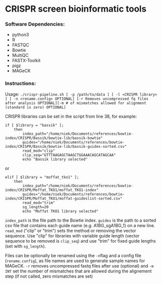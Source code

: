 # CRISPR screen bioinformatic tools


### Software Dependencies:
- python3 
- R
- FASTQC
- Bowtie 
- MultiQC
- FASTX-Toolkit
- pigz
- MAGeCK

### Instructions:

Usage: `./crispr-pipeline.sh [ -p /path/to/data ] [ -l <CRISPR library> ] [ -n <rename.config> OPTIONAL] [-r Removes uncompressed fq files after analysis OPTIONAL][-m # of mismatches allowed for alignment (standard is zero) OPTIONAL]`

CRISPR libraries can be set in the script from line 38, for example:
```
if [ $library = "bassik" ];
	then
		index_path="/home/niek/Documents/references/bowtie-index/CRISPR/Bassik/bowtie-lib/bassik-bowtie"
		guides="/home/niek/Documents/references/bowtie-index/CRISPR/Bassik/bowtie-lib/bassik-guides-sorted.csv"
		read_mod="clip"
		clip_seq="GTTTAAGAGCTAAGCTGGAAACAGCATAGCAA"
		echo "Bassik library selected"
```
or
```
elif [ $library = "moffat_tko1" ];
	then
		index_path="/home/niek/Documents/references/bowtie-index/CRISPR/Moffat_TKO1/moffat_TKO1-index"
		guides="/home/niek/Documents/references/bowtie-index/CRISPR/Moffat_TKO1/moffat-guideslist-sorted.csv"
		read_mod="trim"
		sg_length=20	
		echo "Moffat TKO1 library selected"
```




`index_path` is the file path to the Bowtie index. `guides` is the path to a sorted csv file that contains each guide name (e.g. A1BG_sgA1BG_1) on a new line. `read_mod` ("clip" or "trim") sets the method or removing the vector sequence. Use "clip" for libraries with variable guide length (vector sequence to be removed is `clip_seq`) and use "trim" for fixed guide lengths (set with `sg_length`).

Files can be optionally be renamed using the `-n`flag and a config file (`rename.config`), as file names are used to generate sample names for MAGeCK. `-r` removes uncompressed fastq files after use (optional) and `-m INT` set the number of mismatches that are allowed during the alignement step (if not called, zero mismatches are set)
